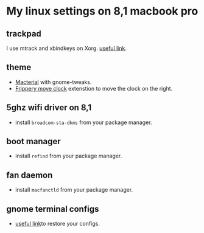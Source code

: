 # My linux settings on 8,1 macbook pro

## trackpad

I use mtrack and xbindkeys on Xorg. [useful link](https://int3ractive.com/2018/09/make-the-best-of-MacBook-touchpad-on-Ubuntu.html).

## theme

- [Macterial](https://www.gnome-look.org/p/1248255/) with gnome-tweaks.
- [Frippery move clock](https://extensions.gnome.org/extension/2/move-clock/) extenstion to move the clock on the right.

## 5ghz wifi driver on 8,1

- install `broadcom-sta-dkms` from your package manager.

## boot manager

- install `refind` from your package manager.

## fan daemon

- install `macfanctld` from your package manager.

## gnome terminal configs

- [useful link](https://gist.github.com/reavon/0bbe99150810baa5623e5f601aa93afc)to restore your configs.
